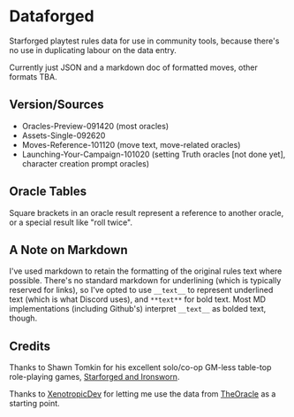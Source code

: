 # Dataforged

Starforged playtest rules data for use in community tools, because there's no use in duplicating labour on the data entry.

Currently just JSON and a markdown doc of formatted moves, other formats TBA.

## Version/Sources

  * Oracles-Preview-091420 (most oracles)
  * Assets-Single-092620
  * Moves-Reference-101120 (move text, move-related oracles)
  * Launching-Your-Campaign-101020 (setting Truth oracles \[not done yet\], character creation prompt oracles)

## Oracle Tables

Square brackets in an oracle result represent a reference to another oracle, or a special result like "roll twice".

## A Note on Markdown

I've used markdown to retain the formatting of the original rules text where possible. There's no standard markdown for underlining (which is typically reserved for links), so I've opted to use `__text__` to represent underlined text (which is what Discord uses), and `**text**` for bold text. Most MD implementations (including Github's) interpret `__text__` as bolded text, though.

## Credits

Thanks to Shawn Tomkin for his excellent solo/co-op GM-less table-top role-playing games, [Starforged and Ironsworn](https://www.ironswornrpg.com/).

Thanks to [XenotropicDev](https://github.com/XenotropicDev) for letting me use the data from [TheOracle](https://github.com/XenotropicDev/TheOracle) as a starting point.
